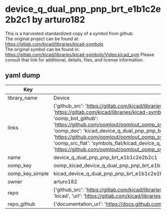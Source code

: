 # device_q_dual_pnp_pnp_brt_e1b1c2e2b2c1 by arturo182  
This is a harvested standardized copy of a symbol from github.  
The original project can be found at:  
https://gitlab.com/kicad/libraries/kicad-symbols  
The original symbol can be found in:
https://gitlab.com/kicad/libraries/kicad-symbols/Video.kicad_sym
Please consult that link for additional, details, files, and license information.  
## yaml dump  
| Key | Value |  
| --- | --- |  
| library_name | Device |  
| links | {'github_src': 'https://gitlab.com/kicad/libraries/kicad-symbols/Video.kicad_sym', 'github_src_repo': 'https://gitlab.com/kicad/libraries/kicad-symbols', 'oomp_bot': 'kicad_device_q_dual_pnp_pnp_brt_e1b1c2e2b2c1/working', 'oomp_bot_github': 'https://github.com/oomlout/oomlout_oomp_symbol_bot/tree/main/kicad_device_q_dual_pnp_pnp_brt_e1b1c2e2b2c1/working', 'oomp_doc': 'kicad_device_q_dual_pnp_pnp_brt_e1b1c2e2b2c1/working', 'oomp_doc_github': 'https://github.com/oomlout/oomlout_oomp_symbol_doc/tree/main/kicad_device_q_dual_pnp_pnp_brt_e1b1c2e2b2c1/working', 'oomp_src_flat': 'symbols_flat/kicad_device_q_dual_pnp_pnp_brt_e1b1c2e2b2c1/working', 'oomp_src_flat_github': 'https://github.com/oomlout/oomlout_oomp_symbol_src/tree/main/kicad_device_q_dual_pnp_pnp_brt_e1b1c2e2b2c1/working'} |  
| name | device_q_dual_pnp_pnp_brt_e1b1c2e2b2c1 |  
| oomp_key | oomp_kicad_device_q_dual_pnp_pnp_brt_e1b1c2e2b2c1 |  
| oomp_key_simple | kicad_device_q_dual_pnp_pnp_brt_e1b1c2e2b2c1 |  
| owner | arturo182 |  
| repo | {'github_src': 'https://gitlab.com/kicad/libraries/kicad-symbols/Video.kicad_sym', 'name': 'libraries/kicad-symbols', 'owner': 'kicad', 'url': 'https://gitlab.com/kicad/libraries/kicad-symbols'} |  
| repo_github | {'documentation_url': 'https://docs.github.com/rest/repos/repos#get-a-repository', 'message': 'Not Found'} |  

